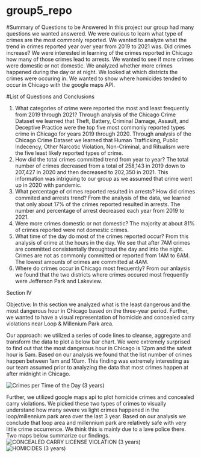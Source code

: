 # group5_repo
#Summary of Questions to be Answered
In this project our group had many questions we wanted answered. We were curious to learn what type of crimes are the most commonly reported. We wanted to analyze what the trend in crimes reported year over year from 2019 to 2021 was. Did crimes increase? We were interested in learning of the crimes reported in Chicago how many of those crimes lead to arrests. We wanted to see if more crimes were domestic or not domestic. We analyzed whether more crimes happened during the day or at night. We looked at which districts the crimes were occuring in. We wanted to show where homicides tended to occur in Chicago with the google maps API. 

#List of Questions and Conclusions
1. What categories of crime were reported the most and least frequently from 2019 through 2021?
Through analysis of the Chicago Crime Dataset we learned that Theft, Battery, Criminal Damage, Assault, and Deceptive Practice were the top five most commonly reported types crime in Chicago for years 2019 through 2020. 
Through analysis of the Chicago Crime Dataset we learned that Human Trafficking, Public Indecency, Other Narcotic Violation, Non-Criminal, and Ritualism were the five least likely reported types of crime. 
2. How did the total crimes committed trend from year to year?
The total number of crimes decreased from a total of 258,143 in 2019 down to 207,427 in 2020 and then decreased to 202,350 in 2021. This information was intriguing to our group as we assumed that crime went up in 2020 with pandemic.
3. What percentage of crimes reported resulted in arrests? How did crimes commited and arrests trend?
From the analysis  of the data, we learned that only about 17% of the crimes reported resulted in arrests. The number and percentage of arrest decreased each year from 2019 to 2021.
4. Were more crimes domestic or not domestic? 
The majority at about 81% of crimes reported were not domestic crimes. 
5. What time of the day do most of the crimes reported occur?
From this analysis of crime at the hours in the day. We see that after 7AM crimes are committed consistentally throughtout the day and into the night. Crimes are not as commonly committed or reported from 1AM to 6AM. The lowest amounts of crimes are committed at 4AM.
6. Where do crimes occur in Chicago most frequently?
From our anlaysis we found that the two districts where crimes occured most frequently were Jefferson Park and Lakeview.

Section IV 

Objective: In this section we analyzed what is the least dangerous and the most dangerous hour in Chicago based on the three-year period. Further, we wanted to have a visual representation of homicide and concealed carry violations near Loop & Millenium Park area. 

Our approach: we utilized a series of code lines to cleanse, aggregate and transform the data to plot a below bar chart. We were extremely surprised to find out that the most dangerous hour in Chicago is 12pm and the safest hour is 5am. Based on our analysis we found that the list number of crimes happen between 1am and 10am. This finding was extremely interesting as our team assumed prior to analyzing the data that most crimes happen at after midnight in Chicago. 

![Crimes per Time of the Day (3 years)](https://user-images.githubusercontent.com/100001858/164580296-dc284f7e-82a1-46d3-ac40-b8f581671c78.png)

Further, we utilized google maps api to plot homicide crimes and concealed carry violations. We picked these two types of crimes to visually understand how many severe vs light crimes happened in the loop/millennium park area over the last 3 year. Based on our analysis we conclude that loop area and millennium park are relatively safe with very little crime occurrence. We think this is mainly due to a lave police there. Two maps below summarize our findings. 
![CONCEALED CARRY LICENSE VIOLATION (3 years)](https://user-images.githubusercontent.com/100001858/164580643-1e5cbb88-5ebd-4a51-a8f2-4f0a30052c03.png) ![HOMICIDES (3 years)](https://user-images.githubusercontent.com/100001858/164580675-ff599e26-6dd0-419d-98a7-46a03169e01f.png)
